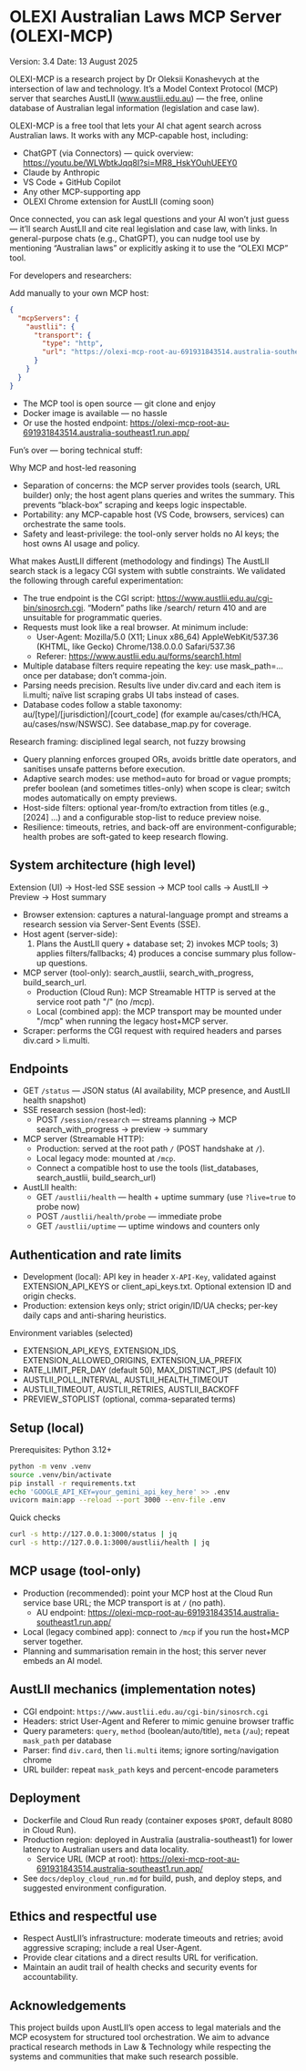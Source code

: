 # OLEXI Australian Laws MCP Server (OLEXI-MCP)

Version: 3.4
Date: 13 August 2025

OLEXI-MCP is a research project by Dr Oleksii Konashevych at the intersection of law and technology. It’s a Model Context Protocol (MCP) server that searches AustLII (www.austlii.edu.au) — the free, online database of Australian legal information (legislation and case law).

OLEXI-MCP is a free tool that lets your AI chat agent search across Australian laws. It works with any MCP-capable host, including:

- ChatGPT (via Connectors) — quick overview: https://youtu.be/WLWbtkJqq8I?si=MR8_HskYOuhUEEY0
- Claude by Anthropic
- VS Code + GitHub Copilot
- Any other MCP-supporting app
- OLEXI Chrome extension for AustLII (coming soon)

Once connected, you can ask legal questions and your AI won’t just guess — it’ll search AustLII and cite real legislation and case law, with links. In general-purpose chats (e.g., ChatGPT), you can nudge tool use by mentioning “Australian laws” or explicitly asking it to use the “OLEXI MCP” tool.

For developers and researchers:

Add manually to your own MCP host:

```json
{
  "mcpServers": {
    "austlii": {
      "transport": {
        "type": "http",
        "url": "https://olexi-mcp-root-au-691931843514.australia-southeast1.run.app/"
      }
    }
  }
}
```

- The MCP tool is open source — git clone and enjoy
- Docker image is available — no hassle
- Or use the hosted endpoint: https://olexi-mcp-root-au-691931843514.australia-southeast1.run.app/



Fun’s over — boring technical stuff:

Why MCP and host-led reasoning
- Separation of concerns: the MCP server provides tools (search, URL builder) only; the host agent plans queries and writes the summary. This prevents “black-box” scraping and keeps logic inspectable.
- Portability: any MCP-capable host (VS Code, browsers, services) can orchestrate the same tools.
- Safety and least-privilege: the tool-only server holds no AI keys; the host owns AI usage and policy.

What makes AustLII different (methodology and findings)
The AustLII search stack is a legacy CGI system with subtle constraints. We validated the following through careful experimentation:
- The true endpoint is the CGI script: https://www.austlii.edu.au/cgi-bin/sinosrch.cgi. “Modern” paths like /search/ return 410 and are unsuitable for programmatic queries.
- Requests must look like a real browser. At minimum include:
  - User-Agent: Mozilla/5.0 (X11; Linux x86_64) AppleWebKit/537.36 (KHTML, like Gecko) Chrome/138.0.0.0 Safari/537.36
  - Referer: https://www.austlii.edu.au/forms/search1.html
- Multiple database filters require repeating the key: use mask_path=… once per database; don’t comma-join.
- Parsing needs precision. Results live under div.card and each item is li.multi; naïve list scraping grabs UI tabs instead of cases.
- Database codes follow a stable taxonomy: au/[type]/[jurisdiction]/[court_code] (for example au/cases/cth/HCA, au/cases/nsw/NSWSC). See database_map.py for coverage.

Research framing: disciplined legal search, not fuzzy browsing
- Query planning enforces grouped ORs, avoids brittle date operators, and sanitises unsafe patterns before execution.
- Adaptive search modes: use method=auto for broad or vague prompts; prefer boolean (and sometimes titles-only) when scope is clear; switch modes automatically on empty previews.
- Host-side filters: optional year-from/to extraction from titles (e.g., [2024] …) and a configurable stop-list to reduce preview noise.
- Resilience: timeouts, retries, and back-off are environment-configurable; health probes are soft-gated to keep research flowing.

## System architecture (high level)

Extension (UI) → Host-led SSE session → MCP tool calls → AustLII → Preview → Host summary

- Browser extension: captures a natural-language prompt and streams a research session via Server-Sent Events (SSE).
- Host agent (server-side):
  1) Plans the AustLII query + database set; 2) invokes MCP tools; 3) applies filters/fallbacks; 4) produces a concise summary plus follow-up questions.
- MCP server (tool-only): search_austlii, search_with_progress, build_search_url.
  - Production (Cloud Run): MCP Streamable HTTP is served at the service root path "/" (no /mcp).
  - Local (combined app): the MCP transport may be mounted under "/mcp" when running the legacy host+MCP server.
- Scraper: performs the CGI request with required headers and parses div.card > li.multi.

## Endpoints
- GET `/status` — JSON status (AI availability, MCP presence, and AustLII health snapshot)
- SSE research session (host-led):
  - POST `/session/research` — streams planning → MCP search_with_progress → preview → summary
- MCP server (Streamable HTTP):
  - Production: served at the root path `/` (POST handshake at `/`).
  - Local legacy mode: mounted at `/mcp`.
  - Connect a compatible host to use the tools (list_databases, search_austlii, build_search_url)
- AustLII health:
  - GET `/austlii/health` — health + uptime summary (use `?live=true` to probe now)
  - POST `/austlii/health/probe` — immediate probe
  - GET `/austlii/uptime` — uptime windows and counters only

## Authentication and rate limits
- Development (local): API key in header `X-API-Key`, validated against EXTENSION_API_KEYS or client_api_keys.txt. Optional extension ID and origin checks.
- Production: extension keys only; strict origin/ID/UA checks; per-key daily caps and anti-sharing heuristics.

Environment variables (selected)
- EXTENSION_API_KEYS, EXTENSION_IDS, EXTENSION_ALLOWED_ORIGINS, EXTENSION_UA_PREFIX
- RATE_LIMIT_PER_DAY (default 50), MAX_DISTINCT_IPS (default 10)
- AUSTLII_POLL_INTERVAL, AUSTLII_HEALTH_TIMEOUT
- AUSTLII_TIMEOUT, AUSTLII_RETRIES, AUSTLII_BACKOFF
- PREVIEW_STOPLIST (optional, comma-separated terms)

## Setup (local)

Prerequisites: Python 3.12+

```bash
python -m venv .venv
source .venv/bin/activate
pip install -r requirements.txt
echo 'GOOGLE_API_KEY=your_gemini_api_key_here' >> .env
uvicorn main:app --reload --port 3000 --env-file .env
```

Quick checks
```bash
curl -s http://127.0.0.1:3000/status | jq
curl -s http://127.0.0.1:3000/austlii/health | jq
```

## MCP usage (tool-only)
- Production (recommended): point your MCP host at the Cloud Run service base URL; the MCP transport is at `/` (no path).
  - AU endpoint: https://olexi-mcp-root-au-691931843514.australia-southeast1.run.app/
- Local (legacy combined app): connect to `/mcp` if you run the host+MCP server together.
- Planning and summarisation remain in the host; this server never embeds an AI model.

## AustLII mechanics (implementation notes)
- CGI endpoint: `https://www.austlii.edu.au/cgi-bin/sinosrch.cgi`
- Headers: strict User-Agent and Referer to mimic genuine browser traffic
- Query parameters: `query`, `method` (boolean/auto/title), `meta` (`/au`); repeat `mask_path` per database
- Parser: find `div.card`, then `li.multi` items; ignore sorting/navigation chrome
- URL builder: repeat `mask_path` keys and percent-encode parameters

## Deployment
- Dockerfile and Cloud Run ready (container exposes `$PORT`, default 8080 in Cloud Run).
- Production region: deployed in Australia (australia-southeast1) for lower latency to Australian users and data locality.
  - Service URL (MCP at root): https://olexi-mcp-root-au-691931843514.australia-southeast1.run.app/
- See `docs/deploy_cloud_run.md` for build, push, and deploy steps, and suggested environment configuration.

## Ethics and respectful use
- Respect AustLII’s infrastructure: moderate timeouts and retries; avoid aggressive scraping; include a real User-Agent.
- Provide clear citations and a direct results URL for verification.
- Maintain an audit trail of health checks and security events for accountability.

## Acknowledgements
This project builds upon AustLII’s open access to legal materials and the MCP ecosystem for structured tool orchestration. We aim to advance practical research methods in Law & Technology while respecting the systems and communities that make such research possible.